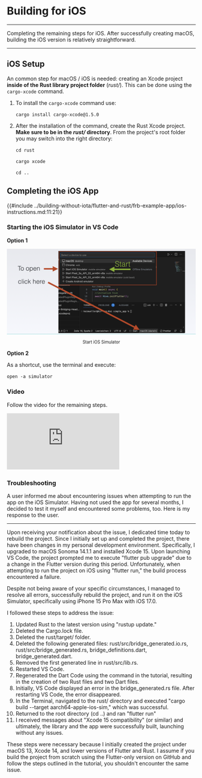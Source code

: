 # Building for iOS

---

Completing the remaining steps for iOS. After successfully creating macOS, building the iOS version is relatively straightforward.

---

## iOS Setup

An common step for macOS / iOS is needed: creating an Xcode project **inside of the Rust library project folder** (_rust/_). This can be done using the `cargo-xcode` command.

1. To install the `cargo-xcode` command use:

   ```
   cargo install cargo-xcode@1.5.0
   ```

2. After the installation of the command, create the Rust Xcode project. **Make sure to be in the _rust/_ directory**. From the project's root folder you may switch into the right directory:

   ```
   cd rust
   ```

   ```
   cargo xcode
   ```

   ```
   cd ..
   ```

## Completing the iOS App

{{#include ../building-without-iota/flutter-and-rust/frb-example-app/ios-instructions.md:11:21}}

### Starting the iOS Simulator in VS Code

**Option 1**

<figure style="margin:0;"><img src="../assets/start-ios-simulator.png" alt="Start iOS Simulator"><figcaption style="font-size: 0.8em;text-align:center;"><p>Start iOS Simulator</p></figcaption></figure>

**Option 2**

As a shortcut, use the terminal and execute:

```
open -a simulator
```

### Video

Follow the video for the remaining steps.

<iframe 
    class="video"  
    src="https://www.youtube.com/embed/-dXodEDAL_Q" 
    title="Building a Simple App for SHIMMER - finalize the iOS part" 
    frameborder="0" 
    allow="accelerometer; autoplay; clipboard-write; encrypted-media; gyroscope; picture-in-picture; web-share" 
    allowfullscreen>
</iframe>

### Troubleshooting

A user informed me about encountering issues when attempting to run the app on the iOS Simulator. Having not used the app for several months, I decided to test it myself and encountered some problems, too. Here is my response to the user.

---

Upon receiving your notification about the issue, I dedicated time today to rebuild the project. Since I initially set up and completed the project, there have been changes in my personal development environment. Specifically, I upgraded to macOS Sonoma 14.1.1 and installed Xcode 15. Upon launching VS Code, the project prompted me to execute "flutter pub upgrade" due to a change in the Flutter version during this period. Unfortunately, when attempting to run the project on iOS using "flutter run," the build process encountered a failure.

Despite not being aware of your specific circumstances, I managed to resolve all errors, successfully rebuild the project, and run it on the iOS Simulator, specifically using iPhone 15 Pro Max with iOS 17.0.

I followed these steps to address the issue:

1. Updated Rust to the latest version using "rustup update."
2. Deleted the Cargo.lock file.
3. Deleted the rust/target/ folder.
4. Deleted the following generated files: rust/src/bridge_generated.io.rs, rust/src/bridge_generated.rs, bridge_definitions.dart, bridge_generated.dart.
5. Removed the first generated line in rust/src/lib.rs.
6. Restarted VS Code.
7. Regenerated the Dart Code using the command in the tutorial, resulting in the creation of two Rust files and two Dart files.
8. Initially, VS Code displayed an error in the bridge_generated.rs file. After restarting VS Code, the error disappeared.
9. In the Terminal, navigated to the rust/ directory and executed "cargo build --target aarch64-apple-ios-sim," which was successful.
10. Returned to the root directory (cd ..) and ran "flutter run"
11. I received messages about "Xcode 15 compatibility" (or similar) and ultimately, the library and the app were successfully built, launching without any issues.

These steps were necessary because I initially created the project under macOS 13, Xcode 14, and lower versions of Flutter and Rust. I assume if you build the project from scratch using the Flutter-only version on GitHub and follow the steps outlined in the tutorial, you shouldn't encounter the same issue.
